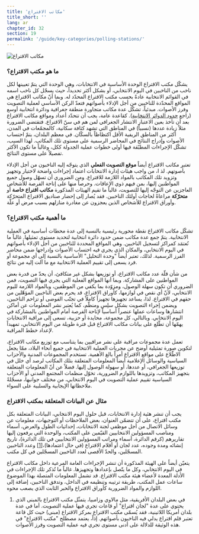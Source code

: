 ```yaml
---
title: 'مكاتب الاقتراع'
title_short: ''
lang: ar
chapter_id: 32
section: 19
permalink: '/guide/key-categories/polling-stations/'
---
```


![مكاتب الاقتراع](/images/inventory/categories/polling-stations.png)

### ما هو مكتب الاقتراع؟

يشكّل مكتب الاقتراع الوحدة الأساسية في الانتخابات، وهي الوحدة التي يتمّ تعيينها لكل ناخب من الناخبين في اليوم الانتخابي، أو بشكل أكثر تحديداً، حيث يسجّل كل ناخب اسمه في القوائم الانتخابية عادةً بحسب مكتب الاقتراع المحدّد له. وبما أنّ مكاتب الاقتراع هي المواقع المحدّدة للناخبين من أجل الإدلاء بأصواتهم فتعدّ الركن الأساسي لعملية التصويت وفرز الأصوات. مبدئياً، تشكّل عدة مكاتب متجاورة منطقة جغرافية ودائرة انتخابية أوسع (راجع [حدود الدوائر الانتخابية](/ar/guide/key-categories/electoral-boundaries/)). كقاعدة عامة، يجب أن تتحدّد أعداد ومواقع مكاتب الاقتراع بعد أن تأخذ بعين الاعتبار الانتشار الجغرافي لمن هم في سنّ الاقتراع. فتقتضي الضرورة مثلاً زيادة عددها (نسبياً) في المناطق التي تشهد كثافة سكانية، كالمجمّعات في المدن، أكثر من المناطق الريفية الأقل اكتظاظاً بالسكّان. في معظم البلدان، يتمّ احتساب الأصوات وإدراج النتائج في المحاضر الرسمية على مستوى تلك المكاتب. لهذا السبب، تشكّل الإجراءات المطبّقة فيها أولى خطوات عملية الجدولة ككل، وغالباً ما تكون الأكثر تفصيلاً على مستوى النتائج.

تعتبر مكاتب الاقتراع أيضاً **موقع التصويت الفعلي** الذي يتوجّه إليه الناخبون من أجل الإدلاء بأصوتهم. لذ ا، من واجب هيئات إدارة الانتخابات اعتماد إجراءات واضحة لاختيار وتجهيز وتزويد تلك المكاتب بالمواد اللازمة للاقتراع. ومن الضروري أن تسهّل وصول جميع المواطنين إليها، بمن فيهم ذوي الإعاقات. وحرصاً منها على إتاحة الفرصة للأشخاص العاجزين عن التوجّه إليها للتصويت، غالباً ما تقيم الهيئات المذكورة **مكاتب اقتراع خاصة** أو **متحرّكة** مراعاةً لحاجات أولئك الناخبين. فقد يُصار إلى إحضار صناديق الاقتراع المتحرّكة وأوراق الاقتراع للأشخاص الذين يعجزون عن مغادرة منازلهم بسبب مرض أو علّة.

### ما أهمية مكتب الاقتراع؟

تشكّل مكاتب الاقتراع نقطة محورية رئيسية بالنسبة إلى عدة محطات أساسية في العملية الانتخابية. يتمّ جمع عدة مكاتب ضمن حدود دائرة انتخابية لتحديد مستوى تمثيلها. غالباً ما تُعتمَد كمراكز لتسجيل الناخبين. وهي المواقع المحددة للناخبين من أجل الإدلاء بأصواتهم في اليوم الانتخابي، والمكان الذي يجري فيه احتساب الأصوات وإدراجها ضمن محاضر الفرز الرسمية. لذلك، تعتبر أيضاً "وحدة التحليل" الأساسية بالنسبة إلى أي مجموعة أو فرد يسعى إلى تقييم العملية الانتخابية مع ما آلت إليه من نتائج.

من شأن قلّة عدد مكاتب الاقتراع، أو توزيعها بشكل غير متكافئ، أن يحدّ من قدرة بعض المواطنين على المشاركة. وبما أنها المواقع الفعلية التي يجري فيها التصويت، فمن الضروري أن تكون سهلة الوصول، ومزوّدة بما يكفي من الموظفين، وبالمواد اللازمة لليوم الانتخابي، لأنّ أي نقص في لوازمها، كأوراق الاقتراع، قد يحرم بعض الناخبين المؤهّلين من حقهم في الاقتراع. لذا، يساعد تجهيزها تجهيزاً كاملاً في تجنّب الفوضى أو تزاحم الناخبين، ويضمن إجراء التصويت بشكل سلِس ومنظّم، كما يُعتبر نشر المعلومات عن أماكن انتشارها وساعات عملها عنصراً أساسياً لإتاحة الفرصة أمام المواطنين بالمشاركة في اليوم الانتخابي. وبالتالي، كل مجموعة، محايدة أو حزبية، تسعى إلى مراقبة الانتخابات يهمّها أن تطّلع على بيانات مكاتب الاقتراع قبل فترة طويلة من اليوم الانتخابي، تمهيداً لإعداد خطط المراقبة.

تعمل عدة مجموعات مراقبة على نشر مراقبين بما يتناسب مع توزيع مكاتب الاقتراع، لتكوين صورة تمثيلية أوضح عن مجريات العملية الانتخابية في جميع أنحاء البلاد، ممّا يجعل الاطّلاع على مواقع الاقتراع أمراً بالغ الأهمية. تستخدم المجموعات المدنية والأحزاب السياسية والوسائل الإعلامية أيضاً المعلومات المتعلقة بتلك المكاتب لرصد أي خلل في توزيعها الجغرافي، أو عددها، أو سهولة الوصول إليها. فضلاً عن أنّ المعلومات المتعلقة بتجهيز المكاتب، وتزويدها باللوازم الضرورية، تخوّل منظمات المجتمع المدني أو الأحزاب السياسية تقييم عملية التصويت في اليوم الانتخابي، من مختلف جوانبها، مسجّلةً ملاحظاتها الإيجابية والسلبية على السواء.

### مثال عن البيانات المتعلقة بمكتب الاقتراع

يجب أن تنشر هئية إدارة الانتخابات، قبل حلول اليوم الانتخابي، البيانات المتعلقة بكل مكتب اقتراع، على أن تتضمّن العنوان، بعض الملاحظات أو التوجيهات، معلومات عن وسائل الاتصال من أجل موظفي لجنة الانتخابات، إحداثيات الطول والعرض، أسماء ومناصب المسؤولين الانتخابيين القيّمين على المكتب، والوحدة التي يرفعون إليها تقاريرهم (كرقم الدائرة، أسماء ومراتب المسؤولين الانتخابيين في تلك الدائرة)، تاريخ إنشائه ومدة وجوده، عدد لجان أو أقلام الاقتراع (في حال اعتمادها)،[\[1\]](#footnote-1) وعدد الناخبين المسجّلين، والحدّ الأقصى لعدد الناخبين المسجّلين في كل مكتب.

يتعيّن أيضاً على الهيئة المذكورة أن تنشر الإجراءات العامة المرعية داخل مكاتب الاقتراع في اليوم الانتخابي، وكل ما يتّصل بإعدادها وتجهيزها. غالباً ما تُذكر تلك الإجراءات في الأدلة المعدة لأعضاء هيئة مكتب الاقتراع. قد تشمل المعلومات المتصلة بهذا الموضوع ساعات عمل المكتب، طريقة ترتيبه وتنظيمه في الداخل، وتدفق الناخبين، إضافة إلى اللوازم والمواد الضرورية كأوراق الاقتراع والحبر الثابت الذي يصعب محوه.

1.  [](#reference-1)في بعض البلدان الأفريقية، مثل مالاوي وزامبيا، يتمثّل مكتب الاقتراع بالمبنى الذي يحتوي على عدة "لجان اقتراع" أو قاعات تجري فيها عملية التصويت. أما في عدة بلدان أمريكا اللاتينية، فقد يُسمّى مكتب الاقتراع بمركز الاقتراع (مبنى) حيث كل قاعة تعتبر قلم اقتراع يدلي فيه الناخبون بأصواتهم. إذاً، يعتمد مصطلح "مكتب الاقتراع" في هذه الوثيقة للدلالة على أدنى مستوى تجري فيه عملية التصويت وفرز الأصوات.
